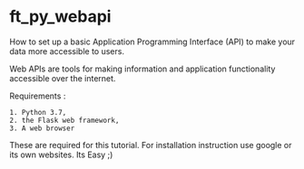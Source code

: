 # ft_py_webapi

How to set up a basic Application Programming Interface (API) to make your data more accessible to users.

Web APIs are tools for making information and application functionality accessible over the internet.

Requirements : 

	1. Python 3.7, 
	2. the Flask web framework,
	3. A web browser 

These are required for this tutorial. For installation instruction use google or its own websites. Its Easy ;)

